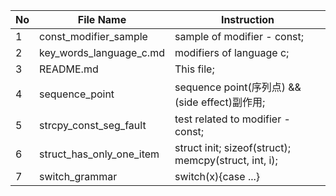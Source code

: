 |No	|File Name	|Instruction	|
|--|--|--|
| 1|const_modifier_sample	   |sample of modifier - const;
| 2|key_words_language_c.md        |modifiers of language c;
| 3|README.md                      |This file;
| 4|sequence_point                 |sequence point(序列点) && (side effect)副作用;
| 5|strcpy_const_seg_fault         |test related to modifier - const;
| 6|struct_has_only_one_item       |struct init; sizeof(struct); memcpy(struct, int, i);
| 7|switch_grammar		   |switch(x){case ...}
